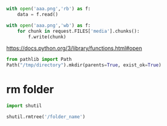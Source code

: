 ```py
with open('aaa.png','rb') as f:
    data = f.read()

with open('aaa.png','wb') as f:
    for chunk in request.FILES['media'].chunks():
        f.write(chunk)
```

https://docs.python.org/3/library/functions.html#open

```py
from pathlib import Path
Path("/tmp/directory").mkdir(parents=True, exist_ok=True)
```

# rm folder

```py
import shutil

shutil.rmtree('/folder_name')
```